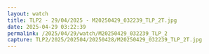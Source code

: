 ```yaml
---
layout: watch
title: TLP2 - 29/04/2025 - M20250429_032239_TLP_2T.jpg
date: 2025-04-29 03:22:39
permalink: /2025/04/29/watch/M20250429_032239_TLP_2
capture: TLP2/2025/202504/20250428/M20250429_032239_TLP_2T.jpg
---
```

